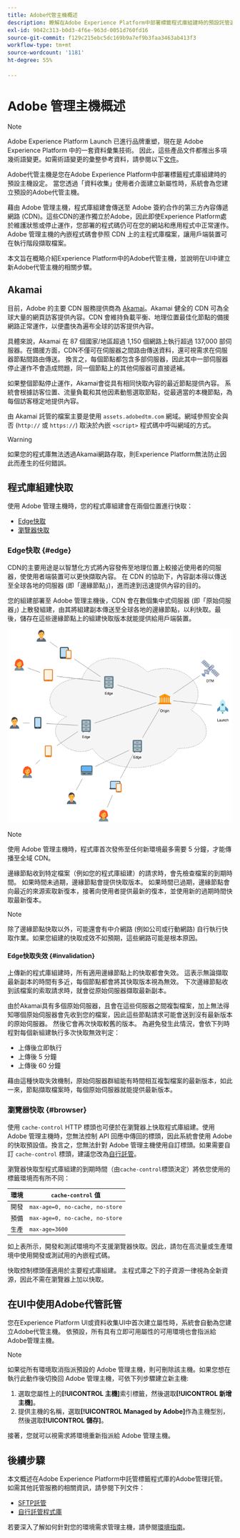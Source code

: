 ```yaml
---
title: Adobe代管主機概述
description: 瞭解在Adobe Experience Platform中部署標籤程式庫組建時的預設託管選項。
exl-id: 9042c313-b0d3-4f6e-963d-0051d760fd16
source-git-commit: f129c215ebc5dc169b9a7ef9b3faa3463ab413f3
workflow-type: tm+mt
source-wordcount: '1181'
ht-degree: 55%

---
```


# Adobe 管理主機概述

>[!NOTE]
>
>Adobe Experience Platform Launch 已進行品牌重塑，現在是 Adobe Experience Platform 中的一套資料彙集技術。 因此，這些產品文件都推出多項幾術語變更。如需術語變更的彙整參考資料，請參閱以下[文件](../../../term-updates.md)。

Adobe代管主機是您在Adobe Experience Platform中部署標籤程式庫組建時的預設主機設定。 當您透過「資料收集」使用者介面建立新屬性時，系統會為您建立預設的Adobe代管主機。

藉由 Adobe 管理主機，程式庫組建會傳送至 Adobe 簽約合作的第三方內容傳遞網路 (CDN)。這些CDN的運作獨立於Adobe，因此即使Experience Platform處於維護狀態或停止運作，您部署的程式碼仍可在您的網站和應用程式中正常運作。 Adobe 管理主機的內嵌程式碼會參照 CDN 上的主程式庫檔案，讓用戶端裝置可在執行階段擷取檔案。

本文旨在概略介紹Experience Platform中的Adobe代管主機，並說明在UI中建立新Adobe代管主機的相關步驟。

## Akamai

目前，Adobe 的主要 CDN 服務提供商為 [Akamai](https://www.akamai.com/tw/zh)。Akamai 健全的 CDN 可為全球大量的網頁訪客提供內容。CDN 會維持負載平衡、地理位置最佳化節點的備援網路正常運作，以便盡快為遍布全球的訪客提供內容。

具體來說，Akamai 在 87 個國家/地區超過 1,150 個網路上執行超過 137,000 部伺服器。在備援方面，CDN不僅可在伺服器之間路由傳送資料，還可視需求在伺服器節點間路由傳送。 換言之，每個節點都包含多部伺服器，因此其中一部伺服器停止運作不會造成問題，同一個節點上的其他伺服器可直接遞補。

如果整個節點停止運作，Akamai會從具有相同快取內容的最近節點提供內容。 系統會根據訪客位置、流量負載和其他因素動態選取節點，從最適當的本機節點，為每個訪客穩定地提供內容。

由 Akamai 託管的檔案主要是使用 `assets.adobedtm.com` 網域。網域參照安全與否 (`http://` 或 `https://`) 取決於內嵌 `<script>` 程式碼中呼叫網域的方式。

>[!WARNING]
>
>如果您的程式庫無法透過Akamai網路存取，則Experience Platform無法防止因此而產生的任何錯誤。

## 程式庫組建快取

使用 Adobe 管理主機時，您的程式庫組建會在兩個位置進行快取：

* [Edge快取](#edge)
* [瀏覽器快取](#browser)

### Edge快取 {#edge}

CDN的主要用途是以智慧化方式將內容發佈至地理位置上較接近使用者的伺服器，使使用者端裝置可以更快擷取內容。 在 CDN 的協助下，內容副本得以傳送至全球各地的伺服器 (即「邊緣節點」)，進而達到迅速提供內容的目的。

您的組建部署至 Adobe 管理主機後，CDN 會在數個集中式伺服器 (即「原始伺服器」) 上散發組建，由其將組建副本傳送至全球各地的邊緣節點，以利快取。最後，儲存在這些邊緣節點上的組建快取版本就能提供給用戶端裝置。

![](../images/cdn-diagram.png)

>[!NOTE]
>
>使用 Adobe 管理主機時，程式庫首次發佈至任何新環境最多需要 5 分鐘，才能傳播至全域 CDN。

邊緣節點收到特定檔案（例如您的程式庫組建）的請求時，會先檢查檔案的到期時間。 如果時間未過期，邊緣節點會提供快取版本。 如果時間已過期，邊緣節點會向最近的來源索取新復本，接著向使用者提供最新的復本，並使用新的過期時間快取最新復本。

>[!NOTE]
>
>除了邊緣節點快取以外，可能還會有中介網路 (例如公司或行動網路) 自行執行快取作業。如果您組建的快取成效不如預期，這些網路可能是根本原因。

#### Edge快取失效 {#invalidation}

上傳新的程式庫組建時，所有適用邊緣節點上的快取都會失效。 這表示無論擷取最新副本的時間有多近，每個節點都會將其快取版本視為無效。 下次邊緣節點收到該檔案的索取請求時，就會從原始伺服器擷取最新副本。

由於Akamai具有多個原始伺服器，且會在這些伺服器之間複製檔案，加上無法得知哪個原始伺服器會先收到您的檔案，因此這些節點請求可能會送到沒有最新版本的原始伺服器。 然後它會再次快取較舊的版本。 為避免發生此情況，會依下列時程對每個新組建執行多次快取無效判定：

* 上傳後立即執行
* 上傳後 5 分鐘
* 上傳後 60 分鐘

藉由這種快取失效機制，原始伺服器群組能有時間相互複製檔案的最新版本，如此一來，節點擷取檔案時，每個原始伺服器就能提供最新版本。

### 瀏覽器快取 {#browser}

使用 `cache-control` HTTP 標頭也可便於在瀏覽器上快取程式庫組建。使用 Adobe 管理主機時，您無法控制 API 回應中傳回的標頭，因此系統會使用 Adobe 的快取預設值。換言之，您無法針對 Adobe 管理主機使用自訂標頭。如果需要自訂 `cache-control` 標頭，建議您改為[自行託管](self-hosting-libraries.md)。

瀏覽器快取型程式庫組建的到期時間（由`cache-control`標頭決定）將依您使用的標籤環境而有所不同：

| 環境 | `cache-control` 值 |
| --- | --- |
| 開發 | `max-age=0, no-cache, no-store` |
| 預備 | `max-age=0, no-cache, no-store` |
| 生產 | `max-age=3600` |

如上表所示，開發和測試環境均不支援瀏覽器快取。因此，請勿在高流量或生產環境中使用開發或測試用的內嵌程式碼。

快取控制標頭僅適用於主要程式庫組建。 主程式庫之下的子資源一律視為全新資源，因此不需在瀏覽器上加以快取。

## 在UI中使用Adobe代管託管

您在Experience Platform UI或資料收集UI中首次建立屬性時，系統會自動為您建立Adobe代管主機。 依預設，所有具有立即可用屬性的可用環境也會指派給Adobe管理主機。

>[!NOTE]
>
>如果從所有環境取消指派預設的 Adobe 管理主機，則可刪除該主機。如果您想在執行此動作後切換回 Adobe 管理主機，可依下列步驟建立新主機:
>
>1. 選取您屬性上的&#x200B;**[!UICONTROL 主機]**&#x200B;索引標籤，然後選取&#x200B;**[!UICONTROL 新增主機]**。
>1. 提供主機的名稱，選取&#x200B;**[!UICONTROL Managed by Adobe]**&#x200B;作為主機型別，然後選取&#x200B;**[!UICONTROL 儲存]**。
>
>接著，您就可以視需求將環境重新指派給 Adobe 管理主機。

## 後續步驟

本文概述在Adobe Experience Platform中託管標籤程式庫的Adobe管理託管。 如需其他託管服務的相關資訊，請參閱下列文件：

* [SFTP託管](./sftp-host.md)
* [自行託管程式庫](./self-hosting-libraries.md)

若要深入了解如何針對您的環境需求管理主機，請參閱[環境指南](../environments.md)。
